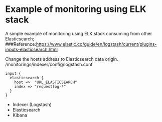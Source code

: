 # Example of monitoring using ELK stack

A simple example of monitoring using ELK stack consuming from other Elasticsearch;
###Reference:https://www.elastic.co/guide/en/logstash/current/plugins-inputs-elasticsearch.html

Change the hosts address to Elasticsearch data origin.
/monitorings/indexer/config/logstash.conf

```
input {
  elasticsearch {
    host =>  "URL_ELASTICSEARCH"
    index => "requestlog-*"
  }
}
```

- Indexer (Logstash)
- Elasticsearch
- Kibana

